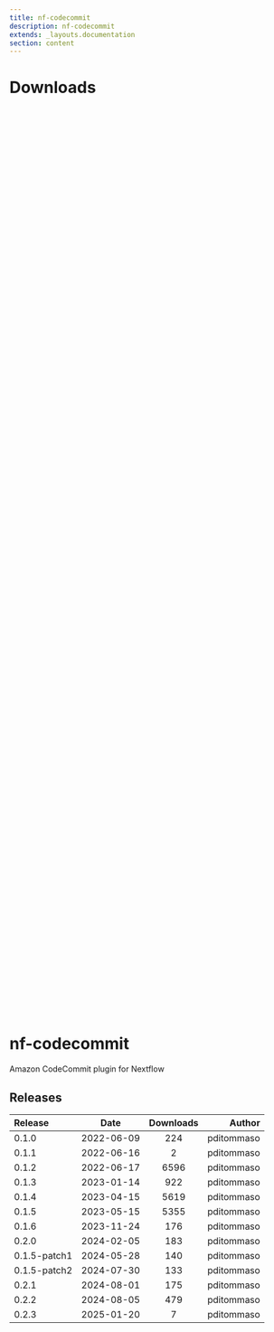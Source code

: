 ```yaml
---
title: nf-codecommit
description: nf-codecommit
extends: _layouts.documentation
section: content
---
```


# Downloads

<div style="position: relative; height:40vh; width:80vw">
    <canvas id="releases"></canvas>
</div>
<script type="module" src="nf-plugins-stats/docs/nf-codecommit/nf-codecommit.js"></script>

# nf-codecommit
Amazon CodeCommit plugin for Nextflow


## Releases

| Release                               |                       Date                       |                   Downloads                    |                           Author |
| :------------ |:------------------------------------------------:|:----------------------------------------------:|---------------------------------:|
 |  0.1.0                                               | 2022-06-09                                          | 224                                                | pditommaso                                         |
 |  0.1.1                                               | 2022-06-16                                          | 2                                                  | pditommaso                                         |
 |  0.1.2                                               | 2022-06-17                                          | 6596                                               | pditommaso                                         |
 |  0.1.3                                               | 2023-01-14                                          | 922                                                | pditommaso                                         |
 |  0.1.4                                               | 2023-04-15                                          | 5619                                               | pditommaso                                         |
 |  0.1.5                                               | 2023-05-15                                          | 5355                                               | pditommaso                                         |
 |  0.1.6                                               | 2023-11-24                                          | 176                                                | pditommaso                                         |
 |  0.2.0                                               | 2024-02-05                                          | 183                                                | pditommaso                                         |
 |  0.1.5-patch1                                        | 2024-05-28                                          | 140                                                | pditommaso                                         |
 |  0.1.5-patch2                                        | 2024-07-30                                          | 133                                                | pditommaso                                         |
 |  0.2.1                                               | 2024-08-01                                          | 175                                                | pditommaso                                         |
 |  0.2.2                                               | 2024-08-05                                          | 479                                                | pditommaso                                         |
 |  0.2.3                                               | 2025-01-20                                          | 7                                                  | pditommaso                                         |
